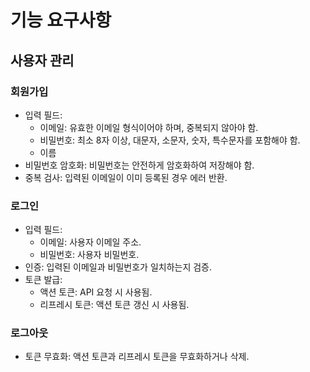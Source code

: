 # 기능 요구사항

## 사용자 관리

### 회원가입

- 입력 필드:
  - 이메일: 유효한 이메일 형식이어야 하며, 중복되지 않아야 함.
  - 비밀번호: 최소 8자 이상, 대문자, 소문자, 숫자, 특수문자를 포함해야 함.
  - 이름
- 비밀번호 암호화: 비밀번호는 안전하게 암호화하여 저장해야 함.
- 중복 검사: 입력된 이메일이 이미 등록된 경우 에러 반환.

### 로그인

- 입력 필드:
  - 이메일: 사용자 이메일 주소.
  - 비밀번호: 사용자 비밀번호.
- 인증: 입력된 이메일과 비밀번호가 일치하는지 검증. 
- 토큰 발급:
  - 액션 토큰: API 요청 시 사용됨.
  - 리프레시 토큰: 액션 토큰 갱신 시 사용됨.

### 로그아웃

- 토큰 무효화: 액션 토큰과 리프레시 토큰을 무효화하거나 삭제.
